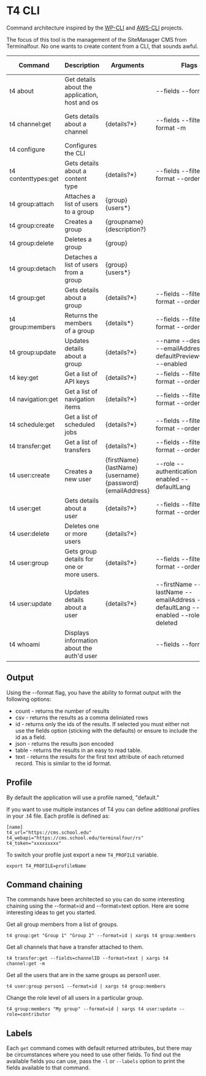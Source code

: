 # T4 CLI

Command architecture inspired by the [WP-CLI](https://wp-cli.org/) and [AWS-CLI](https://docs.aws.amazon.com/cli/index.html) projects.

The focus of this tool is the management of the SiteManager CMS from Terminalfour. No one wants to create content from a CLI, that sounds awful.

| Command              | Description                                    | Arguments                                                   | Flags                                                                          | Default Format |
| -------------------- |------------------------------------------------|-------------------------------------------------------------|--------------------------------------------------------------------------------|----------------|
| t4 about             | Get details about the application, host and os |                                                             | --fields --format                                                              | Table          |
| t4 channel:get       | Gets details about a channel                   | {details?*}                                                 | --fields --filter --format -m|--microsite --order --sort                       | Table          |
| t4 configure         | Configures the CLI                             |                                                             |                                                                                | None           |
| t4 contenttypes:get  | Gets details about a content type              | {details?*}                                                 | --fields --filter --format --order --sort                                      | Table          |
| t4 group:attach      | Attaches a list of users to a group            | {group} {users*}                                            |                                                                                | None           |
| t4 group:create      | Creates a group                                | {groupname} {description?}                                  |                                                                                | None           |
| t4 group:delete      | Deletes a group                                | {group}                                                     |                                                                                | None           |
| t4 group:detach      | Detaches a list of users from a group          | {group} {users*}                                            |                                                                                | None           |
| t4 group:get         | Gets details about a group                     | {details?*}                                                 | --fields --filter --format --order --sort                                      | Table          |
| t4 group:members     | Returns the members of a group                 | {details*}                                                  | --fields --filter --format --order --sort                                      | Table          |
| t4 group:update      | Updates details about a group                  | {details?*}                                                 | --name --description --emailAddress --defaultPreviewChannel --enabled          | Success        |
| t4 key:get           | Get a list of API keys                         | {details?*}                                                 | --fields --filter --format --order --sort                                      | Table          |
| t4 navigation:get    | Get a list of navigation items                 | {details?*}                                                 | --fields --filter --format --order --sort                                      | Table          |
| t4 schedule:get      | Get a list of scheduled jobs                   | {details?*}                                                 | --fields --filter --format --order --sort                                      | Table          |
| t4 transfer:get      | Get a list of transfers                        | {details?*}                                                 | --fields --filter --format --order --sort                                      | Table          |
| t4 user:create       | Creates a new user                             | {firstName} {lastName} {username} {password} {emailAddress} | --role --authentication --enabled --defaultLang                                | Success        |
| t4 user:get          | Gets details about a user                      | {details?*}                                                 | --fields --filter --format --order --sort                                      | Table          |
| t4 user:delete       | Deletes one or more users                      | {details?*}                                                 |                                                                                | Success        |
| t4 user:group        | Gets group details for one or more users.      | {details?*}                                                 | --fields --filter --format --order --sort                                      | Table          |
| t4 user:update       | Updates details about a user                   | {details?*}                                                 | --firstName --lastName --emailAddress --defaultLang --enabled --role --deleted | Success        |
| t4 whoami            | Displays information about the auth'd user     |                                                             | --fields --format                                                              | Table          |

## Output

Using the --format flag, you have the ability to format output with the following options:

* count - returns the number of results
* csv - returns the results as a comma deliniated rows
* id - returns only the ids of the results. If selected you must either not use the fields option (sticking with the defaults) or ensure to include the id as a field.
* json - returns the results json encoded
* table - returns the results in an easy to read table.
* text - returns the results for the first text attribute of each returned record. This is similar to the id format.

## Profile

By default the application will use a profile named, "default."

If you want to use multiple instances of T4 you can define additional profiles in your .t4 file. Each profile is defined as:

```
[name]
t4_url="https://cms.school.edu"
t4_webapi="https://cms.school.edu/terminalfour/rs"
t4_token="xxxxxxxxx"
```

To switch your profile just export a new `T4_PROFILE` variable.

```export T4_PROFILE=profileName```

## Command chaining

The commands have been architected so you can do some interesting chaining using the --format=id and --format=text option. Here are some interesting ideas to get you started.

Get all group members from a list of groups.
```
t4 group:get "Group 1" "Group 2" --format=id | xargs t4 group:members
```

Get all channels that have a transfer attached to them.
```
t4 transfer:get --fields=channelID --format=text | xargs t4 channel:get -m
```

Get all the users that are in the same groups as person1 user.
```
t4 user:group person1 --format=id | xargs t4 group:members
```

Change the role level of all users in a particular group.
```
t4 group:members "My group" --format=id | xargs t4 user:update --role=contributor
```

## Labels

Each `get` command comes with default returned attributes, but there may be circumstances where you need to use other fields. To find out the available fields you can use, pass the `-l` or `--labels` option to print the fields available to that command.